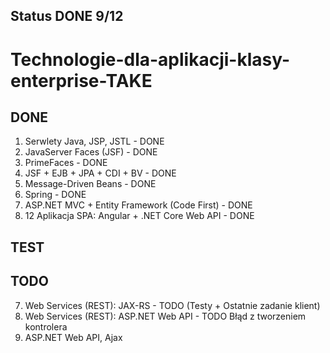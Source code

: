 ## Status DONE 9/12
# Technologie-dla-aplikacji-klasy-enterprise-TAKE
## DONE
1. Serwlety Java, JSP, JSTL - DONE
2. JavaServer Faces (JSF) - DONE
3. PrimeFaces - DONE
4. JSF + EJB + JPA + CDI + BV - DONE
5. Message-Driven Beans - DONE
6. Spring - DONE
8. ASP.NET MVC + Entity Framework (Code First) - DONE
11. 12 Aplikacja SPA: Angular + .NET Core Web API - DONE

## TEST


## TODO
7. Web Services (REST): JAX-RS - TODO (Testy + Ostatnie zadanie klient)
9. Web Services (REST): ASP.NET Web API - TODO Błąd z tworzeniem kontrolera
10. ASP.NET Web API, Ajax
